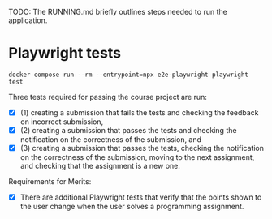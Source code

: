 TODO: The RUNNING.md briefly outlines steps needed to run the application.


# Playwright tests

```
docker compose run --rm --entrypoint=npx e2e-playwright playwright test
```
Three tests required for passing the course project are run:

- [x]  (1) creating a submission that fails the tests and checking the feedback on incorrect submission,
- [x]  (2) creating a submission that passes the tests and checking the notification on the correctness of the submission, and
- [x]  (3) creating a submission that passes the tests, checking the notification on the correctness of the submission, moving to the next assignment, and checking that the assignment is a new one.

Requirements for Merits:

- [x] There are additional Playwright tests that verify that the points shown to the user change when the user solves a programming assignment.
